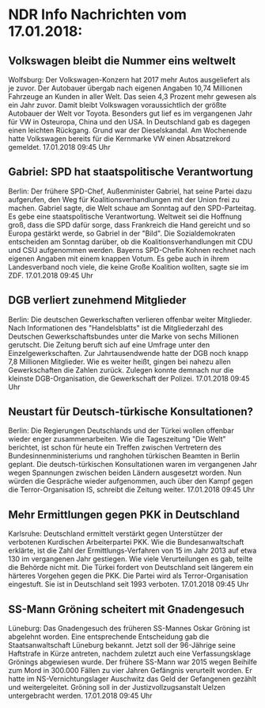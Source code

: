 # NDR Info Nachrichten vom 17.01.2018:


## Volkswagen bleibt die Nummer eins weltwelt
Wolfsburg: Der Volkswagen-Konzern hat 2017 mehr Autos ausgeliefert als je zuvor. Der Autobauer übergab nach eigenen Angaben 10,74 Millionen Fahrzeuge an Kunden in aller Welt. Das seien 4,3 Prozent mehr gewesen als ein Jahr zuvor. Damit bleibt Volkswagen voraussichtlich der größte Autobauer der Welt vor Toyota. Besonders gut lief es im vergangenen Jahr für VW in Osteuropa, China und den USA. In Deutschland gab es dagegen einen leichten Rückgang. Grund war der Dieselskandal. Am Wochenende hatte Volkswagen bereits für die Kernmarke VW einen Absatzrekord gemeldet. 17.01.2018 09:45 Uhr 

## Gabriel: SPD hat staatspolitische Verantwortung
Berlin: Der frühere SPD-Chef, Außenminister Gabriel, hat seine Partei dazu aufgerufen, den Weg für Koalitionsverhandlungen mit der Union frei zu machen. Gabriel sagte, die Welt schaue am Sonntag auf den SPD-Parteitag. Es gebe eine staatspolitische Verantwortung. Weltweit sei die Hoffnung groß, dass die SPD dafür sorge, dass Frankreich die Hand gereicht und so Europa gestärkt werde, so Gabriel in der "Bild". Die Sozialdemokraten entscheiden am Sonntag darüber, ob die Koalitionsverhandlungen mit CDU und CSU aufgenommen werden. Bayerns SPD-Chefin Kohnen rechnet nach eigenen Angaben mit einem knappen Votum. Es gebe auch in ihrem Landesverband noch viele, die keine Große Koalition wollten, sagte sie im ZDF. 17.01.2018 09:45 Uhr 

## DGB verliert zunehmend Mitglieder
Berlin: Die deutschen Gewerkschaften verlieren offenbar weiter Mitglieder. Nach Informationen des "Handelsblatts" ist die Mitgliederzahl des Deutschen Gewerkschaftsbundes unter die Marke von sechs Millionen gerutscht. Die Zeitung beruft sich auf eine Umfrage unter den Einzelgewerkschaften. Zur Jahrtausendwende hatte der DGB noch knapp 7,8 Millionen Mitglieder. Wie es weiter heißt, gingen bei nahezu allen Gewerkschaften die Zahlen zurück. Zulegen konnte demnach nur die kleinste DGB-Organisation, die Gewerkschaft der Polizei. 17.01.2018 09:45 Uhr 

## Neustart für Deutsch-türkische Konsultationen?
Berlin: Die Regierungen Deutschlands und der Türkei wollen offenbar wieder enger zusammenarbeiten. Wie die Tageszeitung "Die Welt" berichtet, ist schon für heute ein Treffen zwischen Vertretern des Bundesinnenministeriums und ranghohen türkischen Beamten in Berlin geplant. Die deutsch-türkischen Konsultationen waren im vergangenen Jahr wegen Spannungen zwischen beiden Ländern ausgesetzt worden. Nun würden die Gespräche wieder aufgenommen, auch über den Kampf gegen die Terror-Organisation IS, schreibt die Zeitung weiter. 17.01.2018 09:45 Uhr 

## Mehr Ermittlungen gegen PKK in Deutschland
Karlsruhe: Deutschland ermittelt verstärkt gegen Unterstützer der verbotenen Kurdischen Arbeiterpartei PKK. Wie die Bundesanwaltschaft erklärte, ist die Zahl der Ermittlungs-Verfahren von 15 im Jahr 2013 auf etwa 130 im vergangenen Jahr gestiegen. Wie viele Verurteilungen es gab, teilte die Behörde nicht mit. Die Türkei fordert von Deutschland seit längerem ein härteres Vorgehen gegen die PKK. Die Partei wird als Terror-Organisation eingestuft. Sie ist in Deutschland seit 1993 verboten. 17.01.2018 09:45 Uhr 

## SS-Mann Gröning scheitert mit Gnadengesuch
Lüneburg:	    Das Gnadengesuch des früheren SS-Mannes Oskar Gröning ist abgelehnt worden. Eine entsprechende Entscheidung gab die Staatsanwaltschaft Lüneburg bekannt. Jetzt soll der 96-Jährige seine Haftstrafe in Kürze antreten, nachdem zuletzt auch eine Verfassungsklage Grönings abgewiesen wurde. Der frühere SS-Mann war 2015 wegen Beihilfe zum Mord in 300.000 Fällen zu vier Jahren Gefängnis verurteilt worden. Er hatte im NS-Vernichtungslager Auschwitz das Geld der Gefangenen gezählt und weitergeleitet. Gröning soll in der Justizvollzugsanstalt Uelzen untergebracht werden. 17.01.2018 09:45 Uhr 
